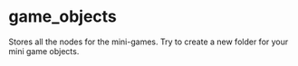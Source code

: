 # game_objects
Stores all the nodes for the mini-games. Try to create a new folder for your mini game objects.